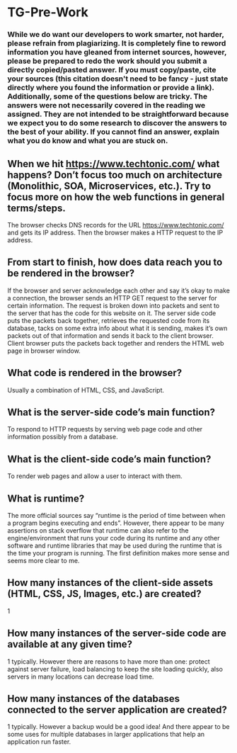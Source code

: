 # TG-Pre-Work

### While we do want our developers to work smarter, not harder, please refrain from plagiarizing.  It is completely fine to reword information you have gleaned from internet sources, however, please be prepared to redo the work should you submit a directly copied/pasted answer.  If you must copy/paste, cite your sources (this citation doesn't need to be fancy - just state directly where you found the information or provide a link).  Additionally, some of the questions below are tricky.  The answers were not necessarily covered in the reading we assigned.  They are not intended to be straightforward because we expect you to do some research to discover the answers to the best of your ability.  If you cannot find an answer, explain what you do know and what you are stuck on.  

## When we hit https://www.techtonic.com/ what happens? Don’t focus too much on architecture (Monolithic, SOA, Microservices, etc.). Try to focus more on how the web functions in general terms/steps.

The browser checks DNS records for the URL https://www.techtonic.com/ and gets its IP address. Then the browser makes a HTTP request to the IP address.

## From start to finish, how does data reach you to be rendered in the browser?

If the browser and server acknowledge each other and say it’s okay to make a connection, the browser sends an HTTP GET request to the server for certain information. The request is broken down into packets and sent to the server that has the code for this website on it. The server side code puts the packets back together, retrieves the requested code from its database, tacks on some extra info about what it is sending, makes it’s own packets out of that information and sends it back to the client browser. Client browser puts the packets back together and renders the HTML web page in browser window.

## What code is rendered in the browser?

Usually a combination of HTML, CSS, and JavaScript.

## What is the server-side code’s main function?

To respond to HTTP requests by serving web page code and other information possibly from a database.

## What is the client-side code’s main function?

To render web pages and allow a user to interact with them.

## What is runtime?

The more official sources say “runtime is the period of time between when a program begins executing and ends”. However, there appear to be many assertions on stack overflow that runtime can also refer to the engine/environment that runs your code during its runtime and any other software and runtime libraries that may be used during the runtime that is the time your program is running. The first definition makes more sense and seems more clear to me. 

## How many instances of the client-side assets (HTML, CSS, JS, Images, etc.) are created?

1

## How many instances of the server-side code are available at any given time?

1 typically. However there are reasons to have more than one:  protect against server failure, load balancing to keep the site loading quickly, also servers in many locations can decrease load time. 

## How many instances of the databases connected to the server application are created?

1 typically. However a backup would be a good idea! And there appear to be some uses for multiple databases in larger applications that help an application run faster.